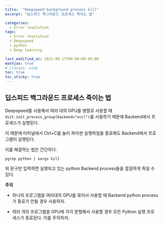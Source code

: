 ```yaml
---
title:  "Deepspeed background process kill"
excerpt: "딥스피드 백그라운드 프로세스 죽이는 법"

categories:
  - Error resolution
tags:
  - Error resolution
  - Deepspeed
  - python
  - Deep learning

last_modified_at: 2022-08-17T08:06:00-05:00
mathjax: true
# classes: wide
toc: true
toc_sticky: true
---
```


## **딥스피드 백그라운드 프로세스 죽이는 법**

Deepspeed를 사용해서 여러 대의 GPU를 병렬로 사용할 때   
 ```dist.init_process_group(backend="nccl")```를 사용하기 때문에 Backend에서 프로세스가 실행된다.   

이 때문에 터미널에서 Ctrl+C를 눌러 파이썬 실행파일을 종료해도 Backend에서 프로그램이 실행된다.    

이를 해결하는 법은 간단하다. 

```
pgrep python | xargs kill
```

위 문구만 입력하면 실행되고 있는 python Backend process들을 깔끔하게 죽일 수 있다.

**주의**
*  하나의 프로그램을 여러대의 GPU를 묶어서 사용할 때 Backend python process가 종료가 안될 경우 사용하자. 

* 여러 개의 프로그램을 GPU에 각각 분할해서 사용할 경우 모든 Python 실행 프로세스가 종료된다. 이를 주의하자.  